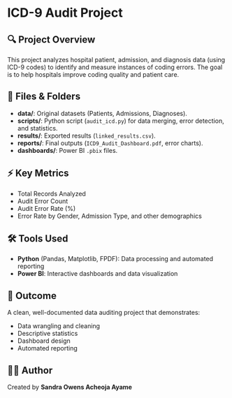 # ICD-9 Audit Project

## 🔍 Project Overview
This project analyzes hospital patient, admission, and diagnosis data (using ICD-9 codes) to identify and measure instances of coding errors. The goal is to help hospitals improve coding quality and patient care.

## 📁 Files & Folders
- **data/**: Original datasets (Patients, Admissions, Diagnoses).
- **scripts/**: Python script (`audit_icd.py`) for data merging, error detection, and statistics.
- **results/**: Exported results (`linked_results.csv`).
- **reports/**: Final outputs (`ICD9_Audit_Dashboard.pdf`, error charts).
- **dashboards/**: Power BI `.pbix` files.

## ⚡️ Key Metrics
- Total Records Analyzed
- Audit Error Count
- Audit Error Rate (%)
- Error Rate by Gender, Admission Type, and other demographics

## 🛠️ Tools Used
- **Python** (Pandas, Matplotlib, FPDF): Data processing and automated reporting
- **Power BI**: Interactive dashboards and data visualization

## 🚀 Outcome
A clean, well-documented data auditing project that demonstrates:
- Data wrangling and cleaning
- Descriptive statistics
- Dashboard design
- Automated reporting

## 👩‍💻 Author
Created by **Sandra Owens Acheoja Ayame**
